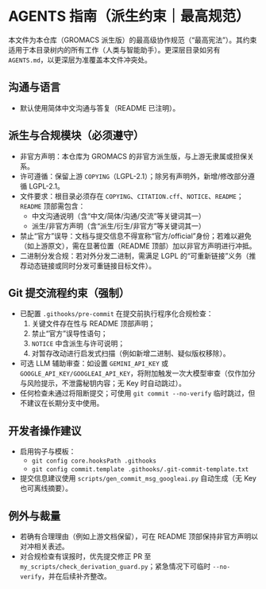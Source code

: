 # AGENTS 指南（派生约束｜最高规范）

本文件为本仓库（GROMACS 派生版）的最高级协作规范（“最高宪法”）。其约束适用于本目录树内的所有工作（人类与智能助手）。更深层目录如另有 `AGENTS.md`，以更深层为准覆盖本文件冲突处。

## 沟通与语言
- 默认使用简体中文沟通与答复（README 已注明）。

## 派生与合规模块（必须遵守）
- 非官方声明：本仓库为 GROMACS 的非官方派生版，与上游无隶属或担保关系。
- 许可遵循：保留上游 `COPYING`（LGPL-2.1）；除另有声明外，新增/修改部分遵循 LGPL-2.1。
- 文件要求：根目录必须存在 `COPYING`、`CITATION.cff`、`NOTICE`、`README`；`README` 顶部需包含：
  - 中文沟通说明（含“中文/简体/沟通/交流”等关键词其一）
  - 派生/非官方声明（含“派生/衍生/非官方”等关键词其一）
- 禁止“官方”误导：文档与提交信息不得宣称“官方/official”身份；若难以避免（如上游原文），需在显著位置（README 顶部）加以非官方声明进行冲抵。
- 二进制分发合规：若对外分发二进制，需满足 LGPL 的“可重新链接”义务（推荐动态链接或同时分发可重链接目标文件）。

## Git 提交流程约束（强制）
- 已配置 `.githooks/pre-commit` 在提交前执行程序化合规检查：
  1) 关键文件存在性与 README 顶部声明；
  2) 禁止“官方”误导性语句；
  3) `NOTICE` 中含派生与许可说明；
  4) 对暂存改动进行启发式扫描（例如新增二进制、疑似版权移除）。
- 可选 LLM 辅助审查：如设置 `GEMINI_API_KEY` 或 `GOOGLE_API_KEY/GOOGLEAI_API_KEY`，将附加触发一次大模型审查（仅作加分与风险提示，不泄露秘钥内容；无 Key 时自动跳过）。
- 任何检查未通过将阻断提交；可使用 `git commit --no-verify` 临时跳过，但不建议在长期分支中使用。

## 开发者操作建议
- 启用钩子与模板：
  - `git config core.hooksPath .githooks`
  - `git config commit.template .githooks/.git-commit-template.txt`
- 提交信息建议使用 `scripts/gen_commit_msg_googleai.py` 自动生成（无 Key 也可离线摘要）。

## 例外与裁量
- 若确有合理理由（例如上游文档保留），可在 README 顶部保持非官方声明以对冲相关表述。
- 对合规检查有误报时，优先提交修正 PR 至 `my_scripts/check_derivation_guard.py`；紧急情况下可临时 `--no-verify`，并在后续补齐整改。

